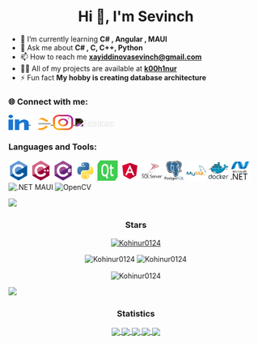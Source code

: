 <h1 align="center">Hi 👋, I'm Sevinch</h1>
<!-- <p align="left"> <img src="https://komarev.com/ghpvc/?username=Kohinur0124&label=Profile%20views&color=0e75b6&style=flat" alt="Kohinur0124" /> </p> -->



- 🌱 I’m currently learning **C# , Angular , MAUI**
- 💬 Ask me about **C# , C, C++, Python**
- 📫 How to reach me **xayiddinovasevinch@gmail.com**
- 👨‍💻 All of my projects are available at **[k00h1nur](https://github.com/k00h1nur)**
- ⚡ Fun fact **My hobby is creating database architecture**

### 🌐 Connect with me:
<p align="left">
  <a href="https://linkedin.com/in/sevinch-xayriddinova-b324b0267/" target="_blank">
    <img align="center" src="https://raw.githubusercontent.com/teamedwardforever/Readme-Generator/71f25dd8b98329b168142a6b782a107b75eab178/svg/Social/linked-in-alt.svg" alt="LinkedIn" height="30" width="40" />
  </a>
  <a href="https://leetcode.com/u/k00h1nur/" target="_blank">
    <img align="center" src="https://raw.githubusercontent.com/teamedwardforever/Readme-Generator/71f25dd8b98329b168142a6b782a107b75eab178/svg/Social/leet-code.svg" alt="LeetCode" height="30" width="40" />
  </a>
  <a href="https://instagram.com/k00h1nur" target="_blank">
    <img align="center" src="https://raw.githubusercontent.com/teamedwardforever/Readme-Generator/71f25dd8b98329b168142a6b782a107b75eab178/svg/Social/instagram.svg" alt="Instagram" height="30" width="40" />
  </a>
  <a href="https://t.me/k00h1nur" target="_blank">
  <img align="center" src="https://upload.wikimedia.org/wikipedia/commons/8/82/Telegram_logo.svg" alt="Telegram" height="30" width="40" style="filter: invert(1);" />
  </a>
</p>


<h3 align="left">Languages and Tools:</h3>
<p align="left">
<img src="https://raw.githubusercontent.com/teamedwardforever/Readme-Generator/71f25dd8b98329b168142a6b782a107b75eab178/svg/Skills/Languages/c-original.svg" alt="C" width="40" height="40"/>
<img src="https://raw.githubusercontent.com/teamedwardforever/Readme-Generator/71f25dd8b98329b168142a6b782a107b75eab178/svg/Skills/Languages/cplusplus-original.svg" alt="CPP" width="40" height="40"/>
<img src="https://raw.githubusercontent.com/teamedwardforever/Readme-Generator/71f25dd8b98329b168142a6b782a107b75eab178/svg/Skills/Languages/csharp-original.svg" alt="Csharp" width="40" height="40"/>
<img src="https://raw.githubusercontent.com/teamedwardforever/Readme-Generator/71f25dd8b98329b168142a6b782a107b75eab178/svg/Skills/Languages/python-original.svg" alt="Python" width="40" height="40"/>
<img src="https://raw.githubusercontent.com/teamedwardforever/Readme-Generator/71f25dd8b98329b168142a6b782a107b75eab178/svg/Skills/Frontend/Qt_logo_2016.svg" alt="Qt" width="40" height="40"/>
<img src="https://raw.githubusercontent.com/teamedwardforever/Readme-Generator/71f25dd8b98329b168142a6b782a107b75eab178/svg/Skills/Frontend/angular.svg" alt="Angular" width="40" height="40"/>
<img src="https://raw.githubusercontent.com/teamedwardforever/Readme-Generator/71f25dd8b98329b168142a6b782a107b75eab178/svg/Skills/Database/microsoft-sql-server-logo.svg" alt="Microsoft Sql Server" width="40" height="40"/>
<img src="https://raw.githubusercontent.com/teamedwardforever/Readme-Generator/71f25dd8b98329b168142a6b782a107b75eab178/svg/Skills/Database/postgresql-original-wordmark.svg" alt="Postgresql" width="40" height="40"/>
<img src="https://raw.githubusercontent.com/teamedwardforever/Readme-Generator/71f25dd8b98329b168142a6b782a107b75eab178/svg/Skills/Database/mysql-original-wordmark.svg" alt="Mysql" width="40" height="40"/>
<img src="https://raw.githubusercontent.com/teamedwardforever/Readme-Generator/71f25dd8b98329b168142a6b782a107b75eab178/svg/Skills/Devops/docker-original-wordmark.svg" alt="Docker" width="40" height="40"/>
<img src="https://raw.githubusercontent.com/teamedwardforever/Readme-Generator/71f25dd8b98329b168142a6b782a107b75eab178/svg/Skills/Framework/dot-net-original-wordmark.svg" alt="Dot Net" width="40" height="40"/>
<img align="center" src="https://upload.wikimedia.org/wikipedia/commons/e/ef/Microsoft_.NET_logo.svg" alt=".NET MAUI" height="40" width="40"/>
<img align="center" src="https://upload.wikimedia.org/wikipedia/sv/7/79/OpenCV_Logo_with_text.svg" alt="OpenCV" height="40" width="40"/> 
</p>

<img src="https://user-images.githubusercontent.com/73097560/115834477-dbab4500-a447-11eb-908a-139a6edaec5c.gif"><h3 align="center">Stars</h3>
<p align="center"> <a href="https://github.com/ryo-ma/github-profile-trophy"><img src="https://github-profile-trophy.vercel.app/?username=Kohinur0124&theme=default" alt="Kohinur0124" /></a> </p>
<div align = "center"  >
<img align="center"   height="180em" src="https://github-readme-stats.vercel.app/api/top-langs/?username=Kohinur0124&layout=compact&theme=default" alt=Kohinur0124 />

<img align="center" height="180em" src="https://github-readme-stats.vercel.app/api?username=Kohinur0124&show_icons=true&locale=en&theme=default" alt="Kohinur0124" />
<p><img align="center" height="180em" src="https://github-readme-streak-stats.herokuapp.com/?user=Kohinur0124&theme=default" alt="Kohinur0124" /></p>
</div>


<img src="https://user-images.githubusercontent.com/73097560/115834477-dbab4500-a447-11eb-908a-139a6edaec5c.gif"><h3 align="center">Statistics</h3>
<div align="center">
<a href="https://github.com/Kohinur0124">
<img align="center" src="http://github-profile-summary-cards.vercel.app/api/cards/stats?username=Kohinur0124&theme=graywhite" height="180em" />
<img align="center" src="http://github-profile-summary-cards.vercel.app/api/cards/most-commit-language?username=Kohinur0124&theme=graywhite" height="180em" />
<img align="center" src="http://github-profile-summary-cards.vercel.app/api/cards/repos-per-language?username=Kohinur0124&theme=graywhite" height="180em" />
<img align="center" src="http://github-profile-summary-cards.vercel.app/api/cards/productive-time?username=Kohinur0124&theme=graywhite" height="180em" />
<img align="center" src="http://github-profile-summary-cards.vercel.app/api/cards/profile-details?username=Kohinur0124&theme=graywhite" height="180em" />
</div>
